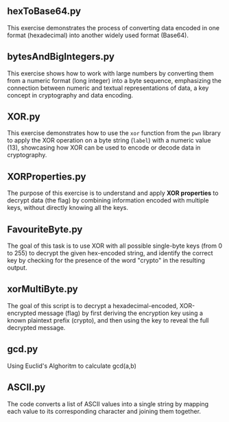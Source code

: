 ## hexToBase64.py
This exercise demonstrates the process of converting data encoded in one format (hexadecimal) into another widely used format (Base64).

## bytesAndBigIntegers.py
This exercise shows how to work with large numbers by converting them from a numeric format (long integer) into a byte sequence, emphasizing the connection between numeric and textual representations of data, a key concept in cryptography and data encoding.

## XOR.py
This exercise demonstrates how to use the `xor` function from the `pwn` library to apply the XOR operation on a byte string (`label`) with a numeric value (13), showcasing how XOR can be used to encode or decode data in cryptography.

## XORProperties.py
The purpose of this exercise is to understand and apply **XOR properties** to decrypt data (the flag) by combining information encoded with multiple keys, without directly knowing all the keys.

## FavouriteByte.py
The goal of this task is to use XOR with all possible single-byte keys (from 0 to 255) to decrypt the given hex-encoded string, and identify the correct key by checking for the presence of the word "crypto" in the resulting output.

## xorMultiByte.py
The goal of this script is to decrypt a hexadecimal-encoded, XOR-encrypted message (flag) by first deriving the encryption key using a known plaintext prefix (crypto), and then using the key to reveal the full decrypted message.

## gcd.py
Using Euclid's Alghoritm to calculate gcd(a,b)

## ASCII.py
The code converts a list of ASCII values into a single string by mapping each value to its corresponding character and joining them together.